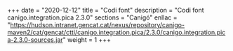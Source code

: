 +++
date        = "2020-12-12"
title       = "Codi font"
description = "Codi font canigo.integration.pica 2.3.0"
sections    = "Canigó"
enllac		= "https://hudson.intranet.gencat.cat/nexus/repository/canigo-maven2/cat/gencat/ctti/canigo.integration.pica/2.3.0/canigo.integration.pica-2.3.0-sources.jar"
weight		= 1
+++
